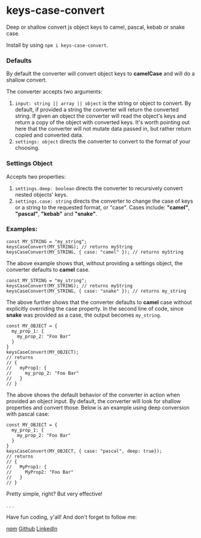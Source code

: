 # keys-case-convert

Deep or shallow convert js object keys to camel, pascal, kebab or snake case.

Install by using `npm i keys-case-convert`.

### Defaults

By default the converter will convert object keys to **camelCase** and will do a shallow convert.

The converter accepts two arguments:

1. `input: string || array || object` is the string or object to convert. By default, if provided a string the converter will return the converted string. If given an object the converter will read the object's keys and return a copy of the object with converted keys. It's worth pointing out here that the converter will not mutate data passed in, but rather return copied and converted data.
1. `settings: object` directs the converter to convert to the format of your choosing.

### Settings Object

Accepts two properties:

1. `settings.deep: boolean` directs the converter to recursively convert nested objects' keys.
1. `settings.case: string` directs the converter to change the case of keys or a string to the requested format, or "case". Cases include: **"camel"**, **"pascal"**, **"kebab"** and **"snake"**.

### Examples:

```
const MY_STRING = "my_string";
keysCaseConvert(MY_STRING); // returns myString
keysCaseConvert(MY_STRING, { case: "camel" }); // returns myString
```
The above example shows that, without providing a settings object, the converter defaults to **camel** case.
```
const MY_STRING = "my_string";
keysCaseConvert(MY_STRING); // returns myString
keysCaseConvert(MY_STRING, { case: "snake" }); // returns my_string
```
The above further shows that the converter defaults to **camel** case without explicitly overriding the case property. In the second line of code, since **snake** was provided as a case, the output becomes `my_string`.
```
const MY_OBJECT = {
  my_prop_1: {
    my_prop_2: "Foo Bar"
  }
}
keysCaseConvert(MY_OBJECT);
// returns
// {
//   myProp1: {
//     my_prop_2: "Foo Bar"
//   }
// }
```
The above shows the default behavior of the converter in action when provided an object input. By default, the converter will look for shallow properties and convert those. Below is an example using deep conversion with pascal case:
```
const MY_OBJECT = {
  my_prop_1: {
    my_prop_2: "Foo Bar"
  }
}
keysCaseConvert(MY_OBJECT, { case: "pascal", deep: true});
// returns
// {
//   MyProp1: {
//     MyProp2: "Foo Bar"
//   }
// }
```
Pretty simple, right? But very effective!

. . .

Have fun coding, y'all! And don't forget to follow me:

[npm](https://www.npmjs.com/~bolthouse)
[Github](https://github.com/BenBolthouse)
[LinkedIn](https://www.linkedin.com/in/ben-bolthouse/)


